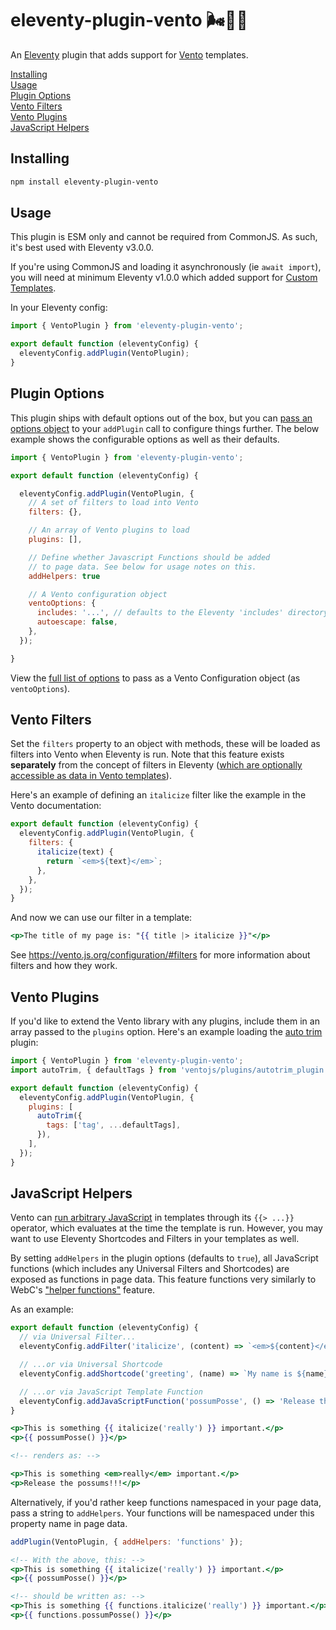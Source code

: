 # eleventy-plugin-vento 🌬️🎈🐀

An [Eleventy](https://11ty.dev/) plugin that adds support for [Vento](https://vento.js.org/) templates.

[Installing](#installing)<br>
[Usage](#usage)<br>
[Plugin Options](#plugin-options)<br>
[Vento Filters](#vento-filters)<br>
[Vento Plugins](#vento-plugins)<br>
[JavaScript Helpers](#javascript-helpers)<br>

## Installing

```sh
npm install eleventy-plugin-vento
```

## Usage

This plugin is ESM only and cannot be required from CommonJS. As such, it's best used with Eleventy v3.0.0.

If you're using CommonJS and loading it asynchronously (ie `await import`), you will need at minimum Eleventy v1.0.0 which added support for [Custom Templates](https://www.11ty.dev/docs/languages/custom/).

In your Eleventy config:

```js
import { VentoPlugin } from 'eleventy-plugin-vento';

export default function (eleventyConfig) {
  eleventyConfig.addPlugin(VentoPlugin);
}
```

## Plugin Options

This plugin ships with default options out of the box, but you can [pass an options object](https://www.11ty.dev/docs/plugins/#plugin-configuration-options) to your `addPlugin` call to configure things further. The below example shows the configurable options as well as their defaults.

```js
import { VentoPlugin } from 'eleventy-plugin-vento';

export default function (eleventyConfig) {

  eleventyConfig.addPlugin(VentoPlugin, {
    // A set of filters to load into Vento
    filters: {},

    // An array of Vento plugins to load
    plugins: [],

    // Define whether Javascript Functions should be added
    // to page data. See below for usage notes on this.
    addHelpers: true

    // A Vento configuration object
    ventoOptions: {
      includes: '...', // defaults to the Eleventy 'includes' directory
      autoescape: false,
    },
  });

}
```

View the [full list of options](https://vento.js.org/configuration/#options/) to pass as a Vento Configuration object (as `ventoOptions`).

## Vento Filters

Set the `filters` property to an object with methods, these will be loaded as filters into Vento when Eleventy is run. Note that this feature exists **separately** from the concept of filters in Eleventy ([which are optionally accessible as data in Vento templates](#javascript-helpers)).

Here's an example of defining an `italicize` filter like the example in the Vento documentation:

```js
export default function (eleventyConfig) {
  eleventyConfig.addPlugin(VentoPlugin, {
    filters: {
      italicize(text) {
        return `<em>${text}</em>`;
      },
    },
  });
}
```

And now we can use our filter in a template:

```hbs
<p>The title of my page is: "{{ title |> italicize }}"</p>
```

See https://vento.js.org/configuration/#filters for more information about filters and how they work.

## Vento Plugins

If you'd like to extend the Vento library with any plugins, include them in an array passed to the `plugins` option. Here's an example loading the [auto trim](https://vento.js.org/plugins/auto-trim/) plugin:

```js
import { VentoPlugin } from 'eleventy-plugin-vento';
import autoTrim, { defaultTags } from 'ventojs/plugins/autotrim_plugin.js';

export default function (eleventyConfig) {
  eleventyConfig.addPlugin(VentoPlugin, {
    plugins: [
      autoTrim({
        tags: ['tag', ...defaultTags],
      }),
    ],
  });
}
```

## JavaScript Helpers

Vento can [run arbitrary JavaScript](https://vento.js.org/syntax/javascript/) in templates through its `{{> ...}}` operator, which evaluates at the time the template is run. However, you may want to use Eleventy Shortcodes and Filters in your templates as well.

By setting `addHelpers` in the plugin options (defaults to `true`), all JavaScript functions (which includes any Universal Filters and Shortcodes) are exposed as functions in page data. This feature functions very similarly to WebC's ["helper functions"](https://www.11ty.dev/docs/languages/javascript/#javascript-template-functions) feature.

As an example:

```js
export default function (eleventyConfig) {
  // via Universal Filter...
  eleventyConfig.addFilter('italicize', (content) => `<em>${content}</em>`);

  // ...or via Universal Shortcode
  eleventyConfig.addShortcode('greeting', (name) => `My name is ${name}`);

  // ...or via JavaScript Template Function
  eleventyConfig.addJavaScriptFunction('possumPosse', () => 'Release the possums!!!');
}
```

```hbs
<p>This is something {{ italicize('really') }} important.</p>
<p>{{ possumPosse() }}</p>

<!-- renders as: -->

<p>This is something <em>really</em> important.</p>
<p>Release the possums!!!</p>

```

Alternatively, if you'd rather keep functions namespaced in your page data, pass a string to `addHelpers`. Your functions will be namespaced under this property name in page data.

```js
addPlugin(VentoPlugin, { addHelpers: 'functions' });
```

```hbs
<!-- With the above, this: -->
<p>This is something {{ italicize('really') }} important.</p>
<p>{{ possumPosse() }}</p>

<!-- should be written as: -->
<p>This is something {{ functions.italicize('really') }} important.</p>
<p>{{ functions.possumPosse() }}</p>
```
